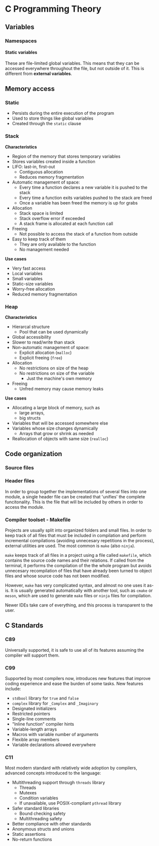 # C Programming Theory

## Variables

### Namespaces

#### Static variables

These are file-limited global variables. This means that they can be accessed 
everywhere throughout the file, but not outside of it. This is different from
**external variables**.

## Memory access

### Static

- Persists during the entire execution of the program
- Used to store things like global variables
- Created through the `static` clause

### Stack

**Characteristics**
- Region of the memory that stores temporary variables
- Stores variables created inside a function
- LIFO: last-in, first-out
  - Contiguous allocation
  - Reduces memory fragmentation
- Automatic management of space:
  - Every time a function declares a new variable it is pushed to the stack
  - Every time a function exits variables pushed to the stack are freed
  - Once a variable has been freed the memory is up for grabs
- Allocation
  - Stack space is limited
  - Stack overflow error if exceeded
  - A stack frame is allocated at each function call
- Freeing
  - Not possible to access the stack of a function from outside
- Easy to keep track of them
  - They are only available to the function
  - No management needed

**Use cases**
- Very fast access
- Local variables
- Small variables
- Static-size variables
- Worry-free allocation
- Reduced memory fragmentation

### Heap

**Characteristics**
- Hierarcal structure
  - Pool that can be used dynamically
- Global accessibility
- Slower to read/write than stack
- Non-automatic management of space:
  - Explicit allocation (`malloc`)
  - Explicit freeing (`free`)
- Allocation
  - No restrictions on size of the heap
  - No restrictions on size of the variable
    - Just the machine's own memory
- Freeing
  - Unfred memory may cause memory leaks

**Use cases**
- Allocating a large block of memory, such as
  - large arrays,
  - big structs
- Variables that will be accessed somewhere else
- Variables whose size changes dynamically
  - Arrays that grow or shrink as needed
- Reallocation of objects with same size (`realloc`)

## Code organization

### Source files

### Header files

In order to group together the implementations of several files into one module,
a single header file can be created that 'unifies' the complete funcitonality.
This is the file that will be included by others in order to access the module.

### Compiler toolset - Makefile

Projects are usually split into organized folders and small files. In order to 
keep track of all files that must be included in compilation and perform 
incremental compilations (avoiding unnecesary repetitions in the process), 
external utilities are used. The most common is `make` (also `ninja`).

`make` keeps track of all files in a project using a file called `makefile`, 
which contains the source code names and their relations. If called from the 
terminal, it performs the compilation of the the whole program but avoids 
unnecesary recompilation of files that have already been turned to object files
and whose source code has not been modified.

However, `make` has very complicated syntax, and almost no one uses it as-is. It
is usually generated automatically with another tool, such as `cmake` or 
`meson`, which are used to generate `make` files or `ninja` files for 
compilation.

Newer IDEs take care of everything, and this process is transparent to the user.

## C Standards

### C89

Universally supported, it is safe to use all of its features assuming the 
compiler will support them.

### C99

Supported by most compilers now, introduces new features that improve coding
experience and ease the burden of some tasks. New features include:
- `stdbool` library for `true` and `false`
- `complex` library for `_Complex` and `_Imaginary`
- Designated initializers
- Restricted pointers
- Single-line comments
- "Inline function" compiler hints
- Variable-length arrays
- Macros with variable number of arguments
- Flexible array members
- Variable declarations allowed everywhere

### C11

Most modern standard with relatively wide adoption by compilers, advanced 
concepts introduced to the language:
- Multithreading support through `threads` library
  - Threads
  - Mutexes
  - Condition variables
  - If unavailable, use POSIX-compliant `pthread` library
- Safer standard libraries
  - Bound checking safety
  - Multithreading safety
- Better compliance with other standards
- Anonymous structs and unions
- Static assertions
- No-return functions





